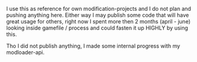 I use this as reference for own modification-projects and I do not plan and pushing anything here. 
Either way I may publish some code that will have great usage for others, right now I spent more then 2 months (april - june) looking
inside gamefile / process and could fasten it up HIGHLY by using this.

Tho I did not publish anything, I made some internal progress with my modloader-api.

